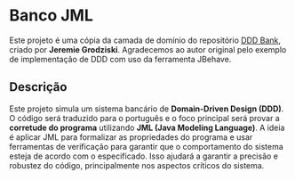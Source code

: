 # Banco JML

Este projeto é uma cópia da camada de domínio do repositório [DDD Bank](https://github.com/jgrodziski/ddd-bank/tree/master), criado por **Jeremie Grodziski**.
Agradecemos ao autor original pelo exemplo de implementação de DDD com uso da ferramenta JBehave.

## Descrição

Este projeto simula um sistema bancário de **Domain-Driven Design (DDD)**.
O código será traduzido para o português e o foco principal será provar a **corretude do programa** utilizando **JML (Java Modeling Language)**.
A ideia é aplicar JML para formalizar as propriedades do programa e usar ferramentas de verificação para garantir que o comportamento do sistema esteja de acordo com o especificado. Isso ajudará a garantir a precisão e robustez do código, principalmente nos aspectos críticos do sistema.
